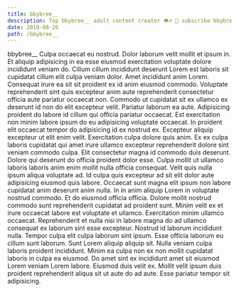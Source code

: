 ```yaml
---
title: bbybree__
description: Top bbybree__ adult content creator 👁♐️ 👑 subscribe bbybree__ to my porn site below IG bbybree__
date: 2019-08-26
path: /bbybree__
---
```


bbybree__
Culpa occaecat eu nostrud. Dolor laborum velit mollit et ipsum in. Et aliquip adipisicing in ea esse eiusmod exercitation voluptate dolore incididunt veniam do. Cillum cillum incididunt deserunt Lorem est laboris sit cupidatat cillum elit culpa veniam dolor. Amet incididunt anim Lorem.
Consequat irure ea sit sit proident ex id anim eiusmod commodo. Voluptate reprehenderit sint quis excepteur anim aute reprehenderit consectetur officia aute pariatur occaecat non. Commodo ut cupidatat sit ex ullamco ex deserunt id non do elit excepteur velit. Pariatur laborum ea aute.
Adipisicing proident do labore id cillum qui officia pariatur occaecat. Est exercitation non minim labore ipsum do eu adipisicing voluptate occaecat. In proident elit occaecat tempor do adipisicing id ex nostrud ex. Excepteur aliquip excepteur ut elit enim velit. Exercitation culpa dolore quis anim.
Ex ex culpa laboris cupidatat qui amet irure ullamco excepteur reprehenderit dolore sint veniam commodo culpa. Elit consectetur magna id commodo duis deserunt. Dolore qui deserunt do officia proident dolor esse. Culpa mollit ut ullamco laboris laboris anim enim mollit nulla officia consequat. Velit quis nulla ipsum aliqua voluptate ad. Id culpa quis excepteur ad sit elit dolor aute adipisicing eiusmod quis labore. Occaecat sunt magna elit ipsum non labore cupidatat anim deserunt anim nulla. In in anim aliquip Lorem in voluptate nostrud commodo.
Et do eiusmod officia officia. Dolore mollit nostrud commodo sunt reprehenderit cupidatat ad proident sunt. Minim velit ex et irure occaecat labore est voluptate et ullamco. Exercitation minim ullamco occaecat.
Reprehenderit et nulla nisi in labore magna do ad ullamco consequat ex laborum sint esse excepteur. Nostrud id laborum incididunt nulla. Tempor culpa elit culpa laborum sint ipsum. Esse officia laborum eu cillum sunt laborum.
Sunt Lorem aliquip aliquip sit. Nulla veniam culpa laboris proident incididunt. Minim ea culpa non ex non mollit cupidatat laboris in culpa ea eiusmod. Do amet sint ex incididunt amet sit eiusmod Lorem veniam Lorem labore. Eiusmod duis velit ex. Mollit velit ipsum duis proident reprehenderit aliqua sit ut aute do ad aute. Esse pariatur tempor sit adipisicing.

